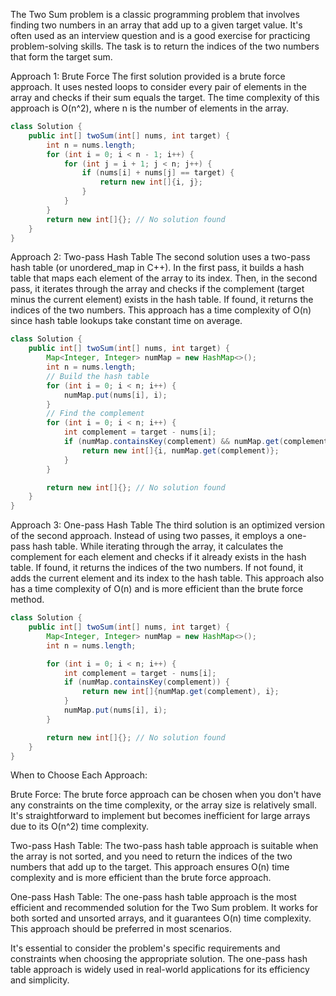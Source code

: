 The Two Sum problem is a classic programming problem that involves finding two numbers in an array that add up to a given target value. It's often used as an interview question and is a good exercise for practicing problem-solving skills. The task is to return the indices of the two numbers that form the target sum.

Approach 1: Brute Force
The first solution provided is a brute force approach. It uses nested loops to consider every pair of elements in the array and checks if their sum equals the target. The time complexity of this approach is O(n^2), where n is the number of elements in the array.
```java
class Solution {
    public int[] twoSum(int[] nums, int target) {
        int n = nums.length;
        for (int i = 0; i < n - 1; i++) {
            for (int j = i + 1; j < n; j++) {
                if (nums[i] + nums[j] == target) {
                    return new int[]{i, j};
                }
            }
        }
        return new int[]{}; // No solution found
    }
}
```
Approach 2: Two-pass Hash Table
The second solution uses a two-pass hash table (or unordered_map in C++). In the first pass, it builds a hash table that maps each element of the array to its index. Then, in the second pass, it iterates through the array and checks if the complement (target minus the current element) exists in the hash table. If found, it returns the indices of the two numbers. This approach has a time complexity of O(n) since hash table lookups take constant time on average.

```java 
class Solution {
    public int[] twoSum(int[] nums, int target) {
        Map<Integer, Integer> numMap = new HashMap<>();
        int n = nums.length;
        // Build the hash table
        for (int i = 0; i < n; i++) {
            numMap.put(nums[i], i);
        }
        // Find the complement
        for (int i = 0; i < n; i++) {
            int complement = target - nums[i];
            if (numMap.containsKey(complement) && numMap.get(complement) != i) {
                return new int[]{i, numMap.get(complement)};
            }
        }

        return new int[]{}; // No solution found
    }
}
```
Approach 3: One-pass Hash Table
The third solution is an optimized version of the second approach. Instead of using two passes, it employs a one-pass hash table. While iterating through the array, it calculates the complement for each element and checks if it already exists in the hash table. If found, it returns the indices of the two numbers. If not found, it adds the current element and its index to the hash table. This approach also has a time complexity of O(n) and is more efficient than the brute force method.

```java 
class Solution {
    public int[] twoSum(int[] nums, int target) {
        Map<Integer, Integer> numMap = new HashMap<>();
        int n = nums.length;

        for (int i = 0; i < n; i++) {
            int complement = target - nums[i];
            if (numMap.containsKey(complement)) {
                return new int[]{numMap.get(complement), i};
            }
            numMap.put(nums[i], i);
        }

        return new int[]{}; // No solution found
    }
}
```
When to Choose Each Approach:

Brute Force: The brute force approach can be chosen when you don't have any constraints on the time complexity, or the array size is relatively small. It's straightforward to implement but becomes inefficient for large arrays due to its O(n^2) time complexity.

Two-pass Hash Table: The two-pass hash table approach is suitable when the array is not sorted, and you need to return the indices of the two numbers that add up to the target. This approach ensures O(n) time complexity and is more efficient than the brute force approach.

One-pass Hash Table: The one-pass hash table approach is the most efficient and recommended solution for the Two Sum problem. It works for both sorted and unsorted arrays, and it guarantees O(n) time complexity. This approach should be preferred in most scenarios.

It's essential to consider the problem's specific requirements and constraints when choosing the appropriate solution. The one-pass hash table approach is widely used in real-world applications for its efficiency and simplicity.





